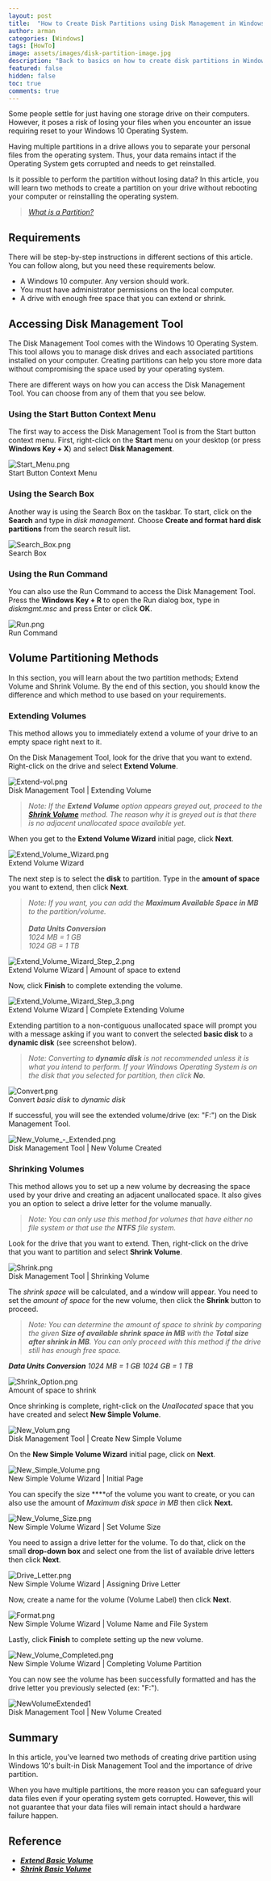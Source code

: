 ```yaml
---
layout: post
title:  "How to Create Disk Partitions using Disk Management in Windows 10"
author: arman
categories: [Windows]
tags: [HowTo]
image: assets/images/disk-partition-image.jpg
description: "Back to basics on how to create disk partitions in Windows 10 using the Disk Management MMC snap-in."
featured: false
hidden: false
toc: true
comments: true
---
```


Some people settle for just having one storage drive on their computers. However, it poses a risk of losing your files when you encounter an issue requiring reset to your Windows 10 Operating System.

Having multiple partitions in a drive allows you to separate your personal files from the operating system. Thus, your data remains intact if the Operating System gets corrupted and needs to get reinstalled.

Is it possible to perform the partition without losing data? In this article, you will learn two methods to create a partition on your drive without rebooting your computer or reinstalling the operating system.

> [*What is a Partition?*](https://www.computerhope.com/jargon/p/partition.htm)

## Requirements

There will be step-by-step instructions in different sections of this article. You can follow along, but you need these requirements below.

- A Windows 10 computer. Any version should work.
- You must have administrator permissions on the local computer.
- A drive with enough free space that you can extend or shrink.

## Accessing Disk Management Tool

The Disk Management Tool comes with the Windows 10 Operating System. This tool allows you to manage disk drives and each associated partitions installed on your computer. Creating partitions can help you store more data without compromising the space used by your operating system.

There are different ways on how you can access the Disk Management Tool. You can choose from any of them that you see below.

### Using the Start Button Context Menu

The first way to access the Disk Management Tool is from the Start button context menu. First, right-click on the **Start** menu on your desktop (or press **Windows Key + X**) and select **Disk Management**.

![Start_Menu.png](/assets/images/Start_Menu.png)<br>
Start Button Context Menu

### Using the Search Box

Another way is using the Search Box on the taskbar. To start, click on the **Search** and type in *disk management.* Choose **Create and format hard disk partitions** from the search result list.

![Search_Box.png](/assets/images/Search_Box.png)<br>Search Box

### Using the Run Command

You can also use the Run Command to access the Disk Management Tool. Press the **Windows Key + R** to open the Run dialog box, type in *diskmgmt.msc* and press Enter or click **OK**.

![Run.png](/assets/images/Run.png)<br>
Run Command

## Volume Partitioning Methods

In this section, you will learn about the two partition methods; Extend Volume and Shrink Volume. By the end of this section, you should know the difference and which method to use based on your requirements.

### Extending Volumes

This method allows you to immediately extend a volume of your drive to an empty space right next to it.

On the Disk Management Tool, look for the drive that you want to extend. Right-click on the drive and select **Extend Volume**.

![Extend-vol.png](/assets/images/Extend-vol.png)<br>
Disk Management Tool | Extending Volume

> *Note: If the **Extend Volume** option appears greyed out, proceed to the [**Shrink Volume**](#shrinking-volumes) method. The reason why it is greyed out is that there is no adjacent unallocated space available yet.*

When you get to the **Extend Volume Wizard** initial page, click **Next**.

![Extend_Volume_Wizard.png](/assets/images/Extend_Volume_Wizard.png)<br>
Extend Volume Wizard

The next step is to select the **disk** to partition. Type in the **amount of space** you want to extend, then click **Next**.

> *Note: If you want, you can add the **Maximum Available Space in MB** to the partition/volume.<br><br>
**Data Units Conversion**<br>
1024 MB = 1 GB<br>
1024 GB = 1 TB<br>*

![Extend_Volume_Wizard_Step_2.png](/assets/images/Extend_Volume_Wizard_Step_2.png)<br>
Extend Volume Wizard | Amount of space to extend

Now, click **Finish** to complete extending the volume.

![Extend_Volume_Wizard_Step_3.png](/assets/images/Extend_Volume_Wizard_Step_3.png)<br>
Extend Volume Wizard | Complete Extending Volume

Extending partition to a non-contiguous unallocated space will prompt you with a message asking if you want to convert the selected **basic disk** to a **dynamic disk** (see screenshot below).

> *Note: Converting to **dynamic disk** is not recommended unless it is what you intend to perform. If your Windows Operating System is on the disk that you selected for partition, then click **No**.*

![Convert.png](/assets/images/Convert.png)<br>
Convert *basic disk* to *dynamic disk*

If successful, you will see the extended volume/drive (ex: "F:") on the Disk Management Tool.

![New_Volume_-_Extended.png](/assets/images/New_Volume_-_Extended.png)<br>
Disk Management Tool | New Volume Created

### Shrinking Volumes

This method allows you to set up a new volume by decreasing the space used by your drive and creating an adjacent unallocated space. It also gives you an option to select a drive letter for the volume manually.

> *Note: You can only use this method for volumes that have either no file system or that use the **NTFS** file system.*

Look for the drive that you want to extend. Then, right-click on the drive that you want to partition and select **Shrink Volume**.

![Shrink.png](/assets/images/Shrink.png)<br>
Disk Management Tool | Shrinking Volume

The *shrink space* will be calculated, and a window will appear. You need to set the *amount of space* for the new volume, then click the **Shrink** button to proceed.

> *Note: You can determine the amount of space to shrink by comparing the given **Size of available shrink space in MB** with the **Total size after shrink in MB**. You can only proceed with this method if the drive still has enough free space.*

***Data Units Conversion**
1024 MB = 1 GB
1024 GB = 1 TB*

![Shrink_Option.png](/assets/images/Shrink_Option.png)<br>
Amount of space to shrink

Once shrinking is complete, right-click on the *Unallocated* space that you have created and select **New Simple Volume**.

![New_Volum.png](/assets/images/New_Volum.png)<br>
Disk Management Tool | Create New Simple Volume

On the **New Simple Volume Wizard** initial page, click on **Next**.

![New_Simple_Volume.png](/assets/images/New_Simple_Volume.png)<br>
New Simple Volume Wizard | Initial Page

You can specify the size ****of the volume you want to create, or you can also use the amount of *Maximum disk space in MB* then click **Next.**

![New_Volume_Size.png](/assets/images/New_Volume_Size.png)<br>
New Simple Volume Wizard | Set Volume Size

You need to assign a drive letter for the volume. To do that, click on the small **drop-down box** and select one from the list of available drive letters then click **Next**.

![Drive_Letter.png](/assets/images/Drive_Letter.png)<br>
New Simple Volume Wizard | Assigning Drive Letter

Now, create a name for the volume (Volume Label) then click **Next**.

![Format.png](/assets/images/Format.png)<br>
New Simple Volume Wizard | Volume Name and File System

Lastly, click **Finish** to complete setting up the new volume.

![New_Volume_Completed.png](/assets/images/New_Volume_Completed.png)<br>
New Simple Volume Wizard | Completing Volume Partition

You can now see the volume has been successfully formatted and has the drive letter you previously selected (ex: "F:").

![NewVolumeExtended1](/assets/images/NewVolumeExtended1.png)<br>
Disk Management Tool | New Volume Created

## Summary

In this article, you've learned two methods of creating drive partition using Windows 10's built-in Disk Management Tool and the importance of drive partition.

When you have multiple partitions, the more reason you can safeguard your data files even if your operating system gets corrupted. However, this will not guarantee that your data files will remain intact should a hardware failure happen.

## Reference

- ***[Extend Basic Volume](https:/docs.microsoft.com/en-us/windows-server/storage/disk-management/extend-a-basic-volume)***
- ***[Shrink Basic Volume](https:/docs.microsoft.com/en-us/windows-server/storage/disk-management/shrink-a-basic-volume)***
